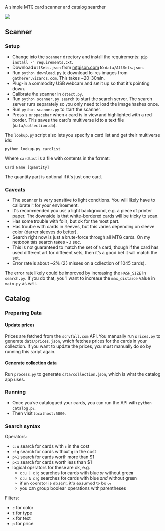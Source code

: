 A simple MTG card scanner and catalog searcher

![](demo.gif)

## Scanner

### Setup

- Change into the `scanner` directory and install the requirements: `pip install -r requirements.txt`.
- Download `AllSets.json` from [mtgjson.com](http://mtgjson.com/) to `data/AllSets.json`.
- Run `python download.py` to download lo-res images from `gatherer.wizards.com`. This takes ~20-30min.
- Plug-in a commodity USB webcam and set it up so that it's pointing down.
- Calibrate the scanner in `detect.py`.
- Run `python scanner.py search` to start the search server. The search server runs separately so you only need to load the image hashes once.
- Run `python scanner.py` to start the scanner.
- Press `s` or `spacebar` when a card is in view and highlighted with a red border. This saves the card's multiverse id to a text file (`data/collection.db`).

The `lookup.py` script also lets you specify a card list and get their multiverse ids:

    python lookup.py cardlist

Where `cardlist` is a file with contents in the format:

    Card Name [quantity]

The quantity part is optional if it's just one card.

### Caveats

- The scanner is very sensitive to light conditions. You will likely have to calibrate it for your environment.
- It's recommended you use a light background, e.g. a piece of printer paper. The downside is that white-bordered cards will be tricky to scan.
- Has some trouble with foils, but ok for the most part.
- Has trouble with cards in sleeves, but this varies depending on sleeve color (darker sleeves do better).
- Search right now is just a brute-force through all MTG cards. On my netbook this search takes ~3 sec.
- This is not guaranteed to match the set of a card, though if the card has used different art for different sets, then it's a good bet it will match the set.
- Error rate is about ~2% (25 misses on a collection of 1045 cards).

The error rate likely could be improved by increasing the `HASH_SIZE` in `search.py`. If you do that, you'll want to increase the `max_distance` value in `main.py` as well.

## Catalog

### Preparing Data

#### Update prices

Prices are fetched from the `scryfall.com` API. You manually run `prices.py` to generate `data/prices.json`, which fetches prices for the cards in your collection. If you want to update the prices, you must manually do so by running this script again.

#### Generate collection data

Run `process.py` to generate `data/collection.json`, which is what the catalog app uses.

### Running

- Once you've catalogued your cards, you can run the API with `python catalog.py`.
- Then visit `localhost:5000`.

### Search syntax

Operators:

- `c:u` search for cards with `u` in the cost
- `c!g` search for cards without `g` in the cost
- `p>1` search for cards worth more than $1
- `p<1` search for cards worth less than $1
- logical operators for these are ok, e.g.
    - `c:u | c!g` searches for cards with blue _or_ without green
    - `c:u & c!g` searches for cards with blue _and_ without green
    - if an operator is absent, it's assumed to be `or`
    - you can group boolean operations with parentheses

Filters:

- `c` for color
- `t` for type
- `x` for text
- `p` for price
